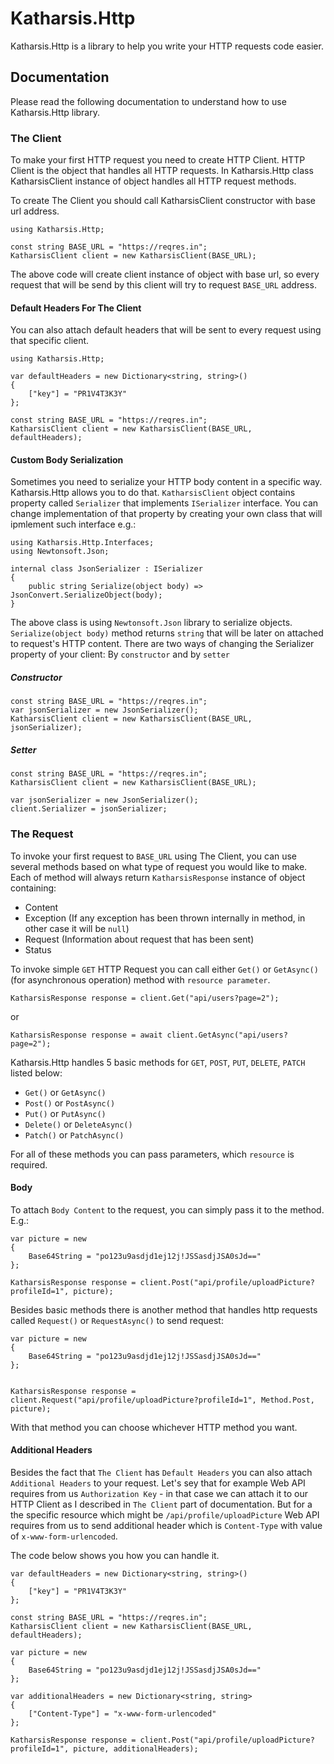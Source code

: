 # Katharsis.Http

Katharsis.Http is a library to help you write your HTTP requests code easier.

## Documentation

Please read the following documentation to understand how to use Katharsis.Http library.

### The Client
To make your first HTTP request you need to create HTTP Client. HTTP Client is the object that handles all HTTP requests. In Katharsis.Http class KatharsisClient instance of object handles all HTTP request methods.

To create The Client you should call KatharsisClient constructor with base url address.

```
using Katharsis.Http;

const string BASE_URL = "https://reqres.in";
KatharsisClient client = new KatharsisClient(BASE_URL);
```

The above code will create client instance of object with base url, so every request that will be send by this client will try to request `BASE_URL` address.

#### Default Headers For The Client

You can also attach default headers that will be sent to every request using that specific client.

```
using Katharsis.Http;

var defaultHeaders = new Dictionary<string, string>()
{
    ["key"] = "PR1V4T3K3Y"
};

const string BASE_URL = "https://reqres.in";
KatharsisClient client = new KatharsisClient(BASE_URL, defaultHeaders);
```

#### Custom Body Serialization

Sometimes you need to serialize your HTTP body content in a specific way. Katharsis.Http allows you to do that. `KatharsisClient` object contains property called `Serializer` that implements `ISerializer` interface. You can change implementation of that property by creating your own class that will ipmlement such interface e.g.:

```
using Katharsis.Http.Interfaces;
using Newtonsoft.Json;

internal class JsonSerializer : ISerializer
{
    public string Serialize(object body) => JsonConvert.SerializeObject(body);
}
```

The above class is using `Newtonsoft.Json` library to serialize objects. `Serialize(object body)` method returns `string` that will be later on attached to request's HTTP content.
There are two ways of changing the Serializer property of your client: By `constructor` and by `setter`

##### Constructor

```
const string BASE_URL = "https://reqres.in";
var jsonSerializer = new JsonSerializer();
KatharsisClient client = new KatharsisClient(BASE_URL, jsonSerializer);
```

##### Setter

```
const string BASE_URL = "https://reqres.in";
KatharsisClient client = new KatharsisClient(BASE_URL);

var jsonSerializer = new JsonSerializer();
client.Serializer = jsonSerializer;
```

### The Request

To invoke your first request to `BASE_URL` using The Client, you can use several methods based on what type of request you would like to make. Each of method will always return `KatharsisResponse` instance of object containing:

* Content
* Exception (If any exception has been thrown internally in method, in other case it will be `null`)
* Request (Information about request that has been sent)
* Status

To invoke simple `GET` HTTP Request you can call either `Get()` or `GetAsync()` (for asynchronous operation) method with `resource parameter`.

```
KatharsisResponse response = client.Get("api/users?page=2");
```
or
```
KatharsisResponse response = await client.GetAsync("api/users?page=2");
```

Katharsis.Http handles 5 basic methods for `GET`, `POST`, `PUT`, `DELETE`, `PATCH` listed below:
* `Get()` or `GetAsync()`
* `Post()` or `PostAsync()`
* `Put()` or `PutAsync()`
* `Delete()` or `DeleteAsync()`
* `Patch()` or `PatchAsync()`

For all of these methods you can pass parameters, which `resource` is required.

#### Body

To attach `Body Content` to the request, you can simply pass it to the method.
E.g.:

```
var picture = new
{
    Base64String = "po123u9asdjd1ej12j!JSSasdjJSA0sJd=="
};

KatharsisResponse response = client.Post("api/profile/uploadPicture?profileId=1", picture);
```

Besides basic methods there is another method that handles http requests called `Request()` or `RequestAsync()` to send request:

```
var picture = new
{
    Base64String = "po123u9asdjd1ej12j!JSSasdjJSA0sJd=="
};


KatharsisResponse response = client.Request("api/profile/uploadPicture?profileId=1", Method.Post, picture);
```

With that method you can choose whichever  HTTP method you want.


#### Additional Headers

Besides the fact that `The Client` has `Default Headers` you can also attach `Additional Headers` to your request. Let's sey that for example Web API requires from us `Authorization Key` - in that case we can attach it to our HTTP Client as I described in `The Client` part of documentation. But for a the specific resource which might be `/api/profile/uploadPicture` Web API requires from us to send additional header which is `Content-Type` with value of `x-www-form-urlencoded`.

The code below shows you how you can handle it.

```
var defaultHeaders = new Dictionary<string, string>()
{
    ["key"] = "PR1V4T3K3Y"
};

const string BASE_URL = "https://reqres.in";
KatharsisClient client = new KatharsisClient(BASE_URL, defaultHeaders);

var picture = new
{
    Base64String = "po123u9asdjd1ej12j!JSSasdjJSA0sJd=="
};

var additionalHeaders = new Dictionary<string, string>
{
    ["Content-Type"] = "x-www-form-urlencoded"
};

KatharsisResponse response = client.Post("api/profile/uploadPicture?profileId=1", picture, additionalHeaders);
```
